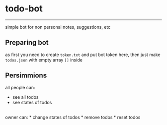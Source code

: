 # todo-bot
---
simple bot for non personal notes, suggestions, etc
</br>
## Preparing bot
as first you need to create `token.txt`
and put bot token here,
then just make `todos.json` with empty array `[]` inside
## Persimmions
all people can:
* see all todos
* see states of todos
</br>
owner can:
* change states of todos
* remove todos
* reset todos
